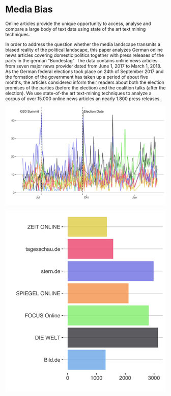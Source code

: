 # Media Bias

Online articles provide the unique opportunity to access, analyse and compare a large body of text data using state of the art text mining techniques.

In order to address the question whether the media landscape transmits a biased reality of the political landscape, this paper analyzes German online news articles covering domestic politics together with press releases of the party in the german "Bundestag". The data contains online news articles from seven major news provider dated from June 1, 2017 to March 1, 2018. As the German federal elections took place on 24th of September 2017 and the formation of the government has taken up a period of about five months, the articles considered inform their readers about both the election promises of the parties (before the election) and the coalition talks (after the election). We use state-of-the art text-mining techniques to analyze a corpus of over 15.000 online news articles an nearly 1.800 press releases. 


![Articles](figs/article_timeline.png)

![Media](figs/article_distribution.png)
